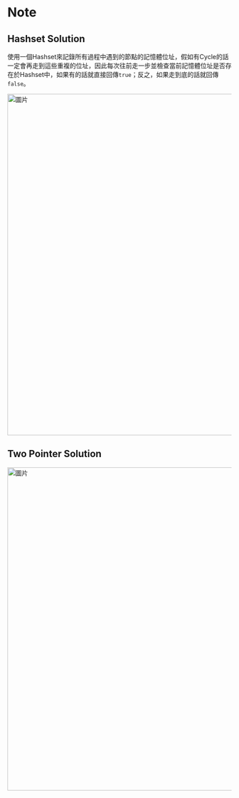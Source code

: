 # Note

## Hashset Solution

使用一個Hashset來記錄所有過程中遇到的節點的記憶體位址，假如有Cycle的話一定會再走到這些重複的位址，因此每次往前走一步並檢查當前記憶體位址是否存在於Hashset中，如果有的話就直接回傳`true`；反之，如果走到底的話就回傳`false`。

<img width="766" alt="圖片" src="https://user-images.githubusercontent.com/55487740/158103604-c1a74c4d-70e0-4b14-a7f4-566bbe95239d.png">

## Two Pointer Solution

<img width="725" alt="圖片" src="https://user-images.githubusercontent.com/55487740/158103457-96cc414c-0802-4013-ba87-9d6a90955bab.png">
